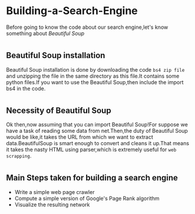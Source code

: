 # <h1>Building-a-Search-Engine</h1>
Before going to know the code about our search engine,let's know something about *Beautiful Soup*
# <h2>Beautiful Soup installation</h2>
Beautiful Soup installation is done by downloading the code `bs4 zip file` and unzipping the file in the same directory as this file.It contains some python files.If you want to use the Beautiful Soup,then include the import bs4 in the code.
# <h2>Necessity of Beautiful Soup </h2>
Ok then,now assuming that you can import Beautiful Soup!For suppose we have a task of reading some data from net.Then,the duty of Beautiful Soup would be like,it takes the URL from which we want to extract data.BeautifulSoup is smart enough to convert and cleans it up.That means it takes the nasty HTML using parser,which is extremely useful for `web scrapping`.
# <h2>Main Steps taken for building a search engine</h2>
- Write a simple web page crawler
- Compute a simple version of Google's Page Rank algorithm
- Visualize the resulting network
